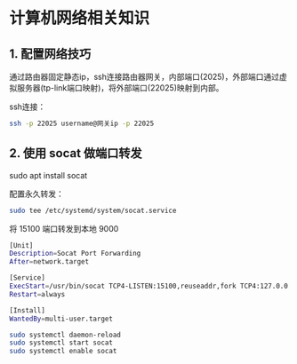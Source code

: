 # 计算机网络相关知识

## 1. 配置网络技巧

通过路由器固定静态ip，ssh连接路由器网关，内部端口(2025)，外部端口通过虚拟服务器(tp-link端口映射)，将外部端口(22025)映射到内部。

ssh连接：
```bash
ssh -p 22025 username@网关ip -p 22025
```

## 2. 使用 socat 做端口转发

sudo apt install socat

配置永久转发：

```bash
sudo tee /etc/systemd/system/socat.service
```

将 15100 端口转发到本地 9000
```bash
[Unit]
Description=Socat Port Forwarding
After=network.target

[Service]
ExecStart=/usr/bin/socat TCP4-LISTEN:15100,reuseaddr,fork TCP4:127.0.0.1:9000
Restart=always

[Install]
WantedBy=multi-user.target
```

```bash
sudo systemctl daemon-reload
sudo systemctl start socat
sudo systemctl enable socat
```